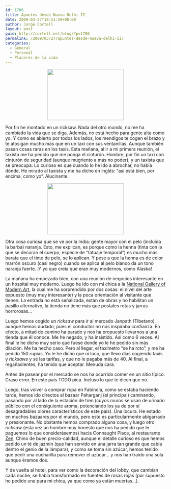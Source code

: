 ```yaml
---
id: 1706
title: Apuntes desde Nueva Delhi II
date: 2009-03-27T18:51:59+00:00
author: Jorge Cortell
layout: post
guid: http://cortell.net/blog/?p=1706
permalink: /2009/03/27/apuntes-desde-nueva-delhi-ii/
categories:
  - General
  - Personal
  - Placeres de la vida
---
```

<p style="text-align: center">
  <img class="aligncenter" title="Ricksaw en Nueva Delhi" src="http://farm4.static.flickr.com/3623/3399627396_d89d6513a2_m.jpg" alt="" width="240" height="160" />
</p>

Por fin he montado en un ricksaw. Nada del otro mundo, no me ha cambiado la vida que se diga. Además, no está hecho para gente alta como yo. Y como es abierto por todos los lados, los mendigos te cogen el brazo y te atosigan mucho más que en un taxi con sus ventanillas. Aunque también pasan cosas raras en los taxis. Esta mañana, al ir a mi primera reunión, el taxista me ha pedido que me ponga el cinturón. Hombre, por fin un taxi con cinturón de seguridad (aunque mugriento a más no poder), y un taxista que se preocupa. Lo curioso es que cuando lo he ido a abrochar, no había dónde. He mirado al taxista y me ha dicho en inglés: &#8220;así está bien, por encima, como yo&#8221;. Alucinante.

<p style="text-align: center">
  <img class="aligncenter" title="Taxi Nueva Delhi" src="http://farm4.static.flickr.com/3573/3398799369_6c4bf910ab_m.jpg" alt="" width="240" height="160" />
</p>

Otra cosa curiosa que se ve por la India: gente mayor con el pelo (incluída la barba) naranja. Esto, me explican, es porque como la henna (tinta con la que se decoran el cuerpo, especie de &#8220;tatuaje temporal&#8221;) es mucho más barata que el tinte de pelo, se lo aplican. Y pese a que la henna es de color marrón oscuro (casi negro) cuando se aplica al pelo blanco da un tono naranja fuerte. ¡Y yo que creía que eran muy modernos, como Alaska!

La mañana ha empezado bien, con una reunión de negocios interesante en un hospital muy moderno. Luego he ido con mi chica a la <a title="http://ngmaindia.gov.in/" href="http://ngmaindia.gov.in/" target="_blank">National Gallery of Modern Art</a>, la cual me ha sorprendido por dos cosas: el nivel del arte expuesto (muy muy interesante) y la poca orientación al visitante que tienen. La entrada no está señalizada, están de obras y no habilitan un pasillo alternativo, la tienda no tiene más que postales rotas y jarras horrorosas&#8230;

Luego hemos cogido un _ricksaw_ para ir al mercado Janpath (Tibetano), aunque hemos dudado, pues el conductor no nos inspiraba confianza. En efecto, a mitad de camino ha parado y nos ha propuesto llevarnos a una tienda que él conoce. Me he negado, y ha insistido. Así como 6 veces. Al final le he dicho muy serio que fuese donde yo le he pedido sin más dilación. Me ha hecho caso. Pero al llegar, el taxímetro &#8220;se ha roto&#8221;, y me ha pedido 150 rupias. Yo le he dicho que ni loco, que llevo días cogiendo taxis y _ricksaws_ y sé las tarifas, y que no le pagaba más de 40. Al final, a regañadientes, ha tenido que aceptar. Menuda cara.

Antes de pasear por el mercado se nos ha ocurrido comer en un sitio típico. Craso error. En este país TODO pica. Incluso lo que te dicen que no. 

Luego, tras volver a comprar ropa en Fabindia, como se estaba haciendo tarde, hemos ido directos al bazaar Paharganj (el principal) caminando, pasando por al lado de la estación de tren (cuyos muros se usan de urinario público con el consiguiente aroma, potenciando los ya de por sí desagradables olores característicos de este país). Una locura. He estado en muchos bazaares por el mundo, pero este es particularmente abigarrado y presionante. No obstante hemos comprado alguna cosa, y luego otro _ricksaw_ (esta vez un hombre muy honesto que nos ha pedido que le paguemos lo que considerásemos) hacia Connaught Place, al restaurante <a title="http://www.zenrestaurant.in/" href="http://www.zenrestaurant.in/" target="_blank">Zen</a>. Chino de buen precio-calidad, aunque el detalle curioso es que hemos pedido un té de jazmín (que han servido en una jarra tan grande que cabía dentro el genio de la lámpara), y como se toma sin azúcar, hemos tenido que pedir una cucharilla para remover el azúcar&#8230; y nos han traído una sola aunque éramos dos.

Y de vuelta al hotel, para ver como la decoración del lobby, que cambian cada noche, se había transformado en fuentes de rosas rojas (por supuesto he pedido una para mi chica, ya que como ya están muertas&#8230;).